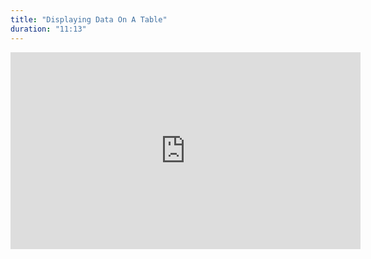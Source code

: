 ```yaml
---
title: "Displaying Data On A Table"
duration: "11:13"
---
```


<iframe width="560" height="315" src="https://www.youtube.com/embed/FPRDePhj7j8" title="YouTube video player" frameborder="0" allow="accelerometer; autoplay; clipboard-write; encrypted-media; gyroscope; picture-in-picture; web-share" allowfullscreen></iframe>